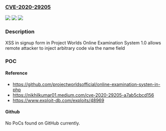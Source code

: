 ### [CVE-2020-29205](https://cve.mitre.org/cgi-bin/cvename.cgi?name=CVE-2020-29205)
![](https://img.shields.io/static/v1?label=Product&message=n%2Fa&color=blue)
![](https://img.shields.io/static/v1?label=Version&message=n%2Fa&color=blue)
![](https://img.shields.io/static/v1?label=Vulnerability&message=n%2Fa&color=brighgreen)

### Description

XSS in signup form in Project Worlds Online Examination System 1.0 allows remote attacker to inject arbitrary code via the name field

### POC

#### Reference
- https://github.com/projectworldsofficial/online-examination-systen-in-php
- https://nikhilkumar01.medium.com/cve-2020-29205-a7ab5cbcd156
- https://www.exploit-db.com/exploits/48969

#### Github
No PoCs found on GitHub currently.

